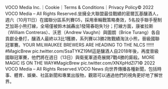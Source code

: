 VOCO Media Inc.｜Cookie｜Terms & Conditions｜Privacy Policy​© 2022 VOCO Media – All Rights Reserved.坐擁全大聯盟最佳戰績的密爾瓦基釀酒人，週六（10月11日）在國聯分區系列賽G5，採用車輪戰策略奏效，5名投手聯手壓制芝加哥小熊打線，全場僅被鈴木誠轟出1發陽春砲失1分；打線方面，康崔拉斯（William Contreras）、沃恩（Andrew Vaughn）與圖朗（Brice Turang）各自貢獻全壘打，釀酒人最終以3比1獲勝，系列賽以3勝2敗戰績淘汰小熊，晉級國聯冠軍賽。YOUR MILWAUKEE BREWERS ARE HEADING TO THE NLCS ‼️‼️‼️#MagicBrew pic.twitter.com/SsaTYKZ19M這是釀酒人自2018年後，再度晉級國聯冠軍賽，他們將在週日（13日）與衛冕軍道奇展開7戰4勝的廝殺。MORE MAGIC IS ON THE WAY#MagicBrew pic.twitter.com/XNXpHdZl71© 2022 VOCO Media – All Rights Reserved.VOCO News 向世界傳播各種新聞，包括時事、體育、娛樂、社區新聞和專業出版物，觀眾可以通過他們的視角更好地了解世界。